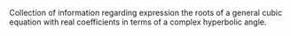 Collection of information regarding expression the roots of a general cubic
equation with real coefficients in terms of a complex hyperbolic angle.
